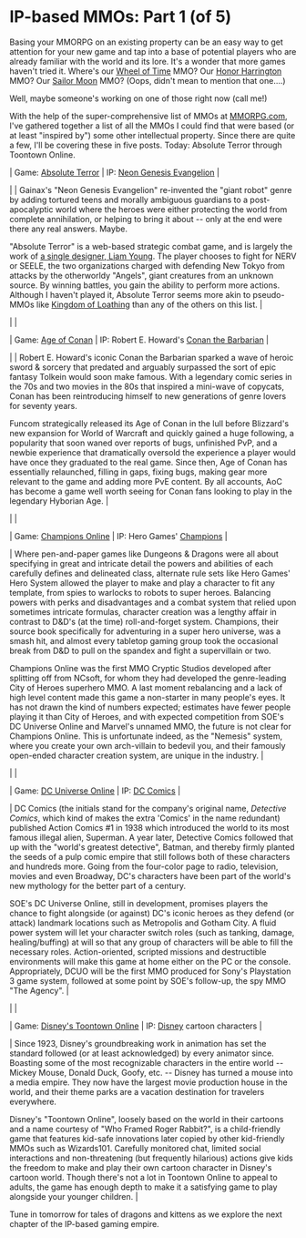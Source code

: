 # IP-based MMOs: Part 1 (of 5)

Basing your MMORPG on an existing property can be an easy way to get attention for your new game and tap into a base of potential players who are already familiar with the world and its lore. It's a wonder that more games haven't tried it. Where's our [Wheel of Time](http://en.wikipedia.org/wiki/The_Wheel_of_Time) MMO? Our [Honor Harrington](http://en.wikipedia.org/wiki/Honor_Harrington) MMO? Our [Sailor Moon](http://en.wikipedia.org/wiki/Sailor_moon) MMO? (Oops, didn't mean to mention that one....)

Well, maybe someone's working on one of those right now (call me!)

With the help of the super-comprehensive list of MMOs at [MMORPG.com](http://www.mmorpg.com/gamelist.cfm), I've gathered together a list of all the MMOs I could find that were based (or at least "inspired by") some other intellectual property. Since there are quite a few, I'll be covering these in five posts. Today: Absolute Terror through Toontown Online.




| Game: [Absolute Terror](http://www.absoluteterror.net/) | IP: [Neon Genesis Evangelion](http://en.wikipedia.org/wiki/Neon_Genesis_Evangelion) |


|  | Gainax's "Neon Genesis Evangelion" re-invented the "giant robot" genre by adding tortured teens and morally ambiguous guardians to a post-apocalyptic world where the heroes were either protecting the world from complete annihilation, or helping to bring it about -- only at the end were there any real answers. Maybe.

"Absolute Terror" is a web-based strategic combat game, and is largely the work of [a single designer, Liam Young](http://www.absoluteterror.net/credits.aspx). The player chooses to fight for NERV or SEELE, the two organizations charged with defending New Tokyo from attacks by the otherworldy "Angels", giant creatures from an unknown source. By winning battles, you gain the ability to perform more actions. Although I haven't played it, Absolute Terror seems more akin to pseudo-MMOs like [Kingdom of Loathing](http://www.kingdomofloathing.com/) than any of the others on this list.
 |

|  |


| Game: [Age of Conan](http://www.ageofconan.com/) | IP: Robert E. Howard's [Conan the Barbarian](http://en.wikipedia.org/wiki/Conan_the_Barbarian) |


|  | Robert E. Howard's iconic Conan the Barbarian sparked a wave of heroic sword & sorcery that predated and arguably surpassed the sort of epic fantasy Tolkein would soon make famous. With a legendary comic series in the 70s and two movies in the 80s that inspired a mini-wave of copycats, Conan has been reintroducing himself to new generations of genre lovers for seventy years.

Funcom strategically released its Age of Conan in the lull before Blizzard's new expansion for World of Warcraft and quickly gained a huge following, a popularity that soon waned over reports of bugs, unfinished PvP, and a newbie experience that dramatically oversold the experience a player would have once they graduated to the real game. Since then, Age of Conan has essentially relaunched, filling in gaps, fixing bugs, making gear more relevant to the game and adding more PvE content. By all accounts, AoC has become a game well worth seeing for Conan fans looking to play in the legendary Hyborian Age. |


|  |


| Game: [Champions Online](http://www.champions-online.com/) | IP: Hero Games' [Champions](http://en.wikipedia.org/wiki/Champions_(role-playing_game)) |


| Where pen-and-paper games like Dungeons & Dragons were all about specifying in great and intricate detail the powers and abilities of each carefully defines and delineated class, alternate rule sets like Hero Games' Hero System allowed the player to make and play a character to fit any template, from spies to warlocks to robots to super heroes. Balancing powers with perks and disadvantages and a combat system that relied upon sometimes intricate formulas, character creation was a lengthy affair in contrast to D&D's (at the time) roll-and-forget system. Champions, their source book specifically for adventuring in a super hero universe, was a smash hit, and almost every tabletop gaming group took the occasional break from D&D to pull on the spandex and fight a supervillain or two.

Champions Online was the first MMO Cryptic Studios developed after splitting off from NCsoft, for whom they had developed the genre-leading City of Heroes superhero MMO. A last moment rebalancing and a lack of high level content made this game a non-starter in many people's eyes. It has not drawn the kind of numbers expected; estimates have fewer people playing it than City of Heroes, and with expected competition from SOE's DC Universe Online and Marvel's unnamed MMO, the future is not clear for Champions Online. This is unfortunate indeed, as the "Nemesis" system, where you create your own arch-villain to bedevil you, and their famously open-ended character creation system, are unique in the industry. |


|  |


| Game: [DC Universe Online](http://dcuo.station.sony.com/) | IP: [DC Comics](http://www.dccomics.com/) |


| DC Comics (the initials stand for the company's original name, *Detective Comics*, which kind of makes the extra 'Comics' in the name redundant) published Action Comics #1 in 1938 which introduced the world to its most famous illegal alien, Superman. A year later, Detective Comics followed that up with the "world's greatest detective", Batman, and thereby firmly planted the seeds of a pulp comic empire that still follows both of these characters and hundreds more. Going from the four-color page to radio, television, movies and even Broadway, DC's characters have been part of the world's new mythology for the better part of a century.

SOE's DC Universe Online, still in development, promises players the chance to fight alongside (or against) DC's iconic heroes as they defend (or attack) landmark locations such as Metropolis and Gotham City. A fluid power system will let your character switch roles (such as tanking, damage, healing/buffing) at will so that any group of characters will be able to fill the necessary roles. Action-oriented, scripted missions and destructible environments will make this game at home either on the PC or the console. Appropriately, DCUO will be the first MMO produced for Sony's Playstation 3 game system, followed at some point by SOE's follow-up, the spy MMO "The Agency". |

|  |


| Game: [Disney's Toontown Online](http://www.toontown.com/) | IP: [Disney](http://disney.go.com/) cartoon characters |


| Since 1923, Disney's groundbreaking work in animation has set the standard followed (or at least acknowledged) by every animator since. Boasting some of the most recognizable characters in the entire world -- Mickey Mouse, Donald Duck, Goofy, etc. -- Disney has turned a mouse into a media empire. They now have the largest movie production house in the world, and their theme parks are a vacation destination for travelers everywhere.

Disney's "Toontown Online", loosely based on the world in their cartoons and a name courtesy of "Who Framed Roger Rabbit?", is a child-friendly game that features kid-safe innovations later copied by other kid-friendly MMOs such as Wizards101. Carefully monitored chat, limited social interactions and non-threatening (but frequently hilarious) actions give kids the freedom to make and play their own cartoon character in Disney's cartoon world. Though there's not a lot in Toontown Online to appeal to adults, the game has enough depth to make it a satisfying game to play alongside your younger children. |




Tune in tomorrow for tales of dragons and kittens as we explore the next chapter of the IP-based gaming empire.

